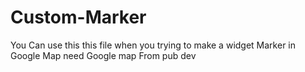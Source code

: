 # Custom-Marker

You Can use this this file when you trying to make a widget Marker in Google Map 
need Google map From pub dev 
